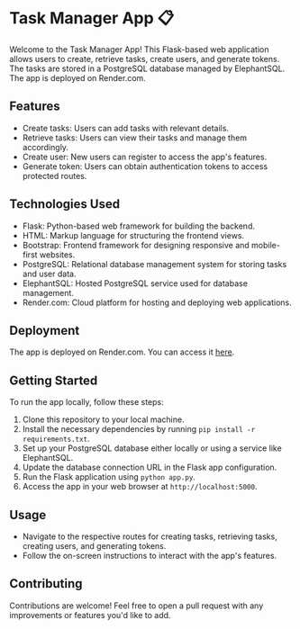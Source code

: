 # Task Manager App 📋

Welcome to the Task Manager App! This Flask-based web application allows users to create, retrieve tasks,
create users, and generate tokens. The tasks are stored in a PostgreSQL database managed by ElephantSQL. The app is deployed on Render.com.

## Features

- Create tasks: Users can add tasks with relevant details.
- Retrieve tasks: Users can view their tasks and manage them accordingly.
- Create user: New users can register to access the app's features.
- Generate token: Users can obtain authentication tokens to access protected routes.

## Technologies Used

- Flask: Python-based web framework for building the backend.
- HTML: Markup language for structuring the frontend views.
- Bootstrap: Frontend framework for designing responsive and mobile-first websites.
- PostgreSQL: Relational database management system for storing tasks and user data.
- ElephantSQL: Hosted PostgreSQL service used for database management.
- Render.com: Cloud platform for hosting and deploying web applications.

## Deployment

The app is deployed on Render.com. You can access it [here](https://flask-tasks-apis.onrender.com/).

## Getting Started

To run the app locally, follow these steps:

1. Clone this repository to your local machine.
2. Install the necessary dependencies by running `pip install -r requirements.txt`.
3. Set up your PostgreSQL database either locally or using a service like ElephantSQL.
4. Update the database connection URL in the Flask app configuration.
5. Run the Flask application using `python app.py`.
6. Access the app in your web browser at `http://localhost:5000`.

## Usage

- Navigate to the respective routes for creating tasks, retrieving tasks, creating users, and generating tokens.
- Follow the on-screen instructions to interact with the app's features.

## Contributing

Contributions are welcome! Feel free to open a pull request with any improvements or features you'd like to add.

